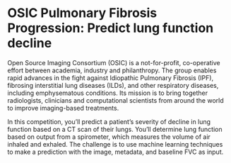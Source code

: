 # OSIC Pulmonary Fibrosis Progression: Predict lung function decline
Open Source Imaging Consortium (OSIC) is a not-for-profit, co-operative effort between academia, industry and philanthropy. The group enables rapid advances in the fight against Idiopathic Pulmonary Fibrosis (IPF), fibrosing interstitial lung diseases (ILDs), and other respiratory diseases, including emphysematous conditions. Its mission is to bring together radiologists, clinicians and computational scientists from around the world to improve imaging-based treatments.

In this competition, you’ll predict a patient’s severity of decline in lung function based on a CT scan of their lungs. You’ll determine lung function based on output from a spirometer, which measures the volume of air inhaled and exhaled. The challenge is to use machine learning techniques to make a prediction with the image, metadata, and baseline FVC as input.

